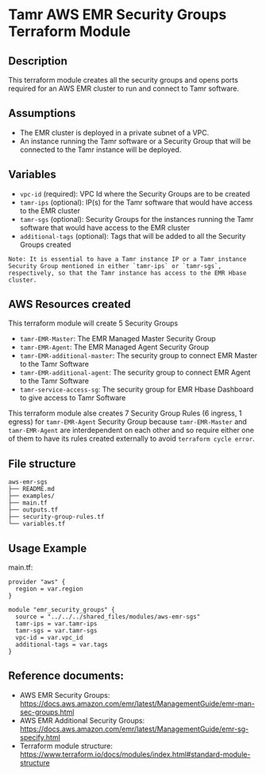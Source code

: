 # Tamr AWS EMR Security Groups Terraform Module

## Description
This terraform module creates all the security groups and opens ports required for an AWS EMR cluster to run and connect to Tamr software.

## Assumptions
* The EMR cluster is deployed in a private subnet of a VPC.
* An instance running the Tamr software or a Security Group that will be connected to the Tamr instance will be deployed.

## Variables
* `vpc-id` (required): VPC Id where the Security Groups are to be created
* `tamr-ips` (optional): IP(s) for the Tamr software that would have access to the EMR cluster
* `tamr-sgs` (optional): Security Groups for the instances running the Tamr software that would have access to the EMR cluster
* `additional-tags` (optional): Tags that will be added to all the Security Groups created

```
Note: It is essential to have a Tamr instance IP or a Tamr instance Security Group mentioned in either `tamr-ips` or `tamr-sgs`, respectively, so that the Tamr instance has access to the EMR Hbase cluster.
```

## AWS Resources created
This terraform module will create 5 Security Groups
* `tamr-EMR-Master`: The EMR Managed Master Security Group
* `tamr-EMR-Agent`: The EMR Managed Agent Security Group
* `tamr-EMR-additional-master`: The security group to connect EMR Master to the Tamr Software
* `tamr-EMR-additional-agent`: The security group to connect EMR Agent to the Tamr Software
* `tamr-service-access-sg`: The security group for EMR Hbase Dashboard to give access to Tamr Software

This terraform module alse creates 7 Security Group Rules (6 ingress, 1 egress) for `tamr-EMR-Agent` Security Group because `tamr-EMR-Master` and `tamr-EMR-Agent` are interdependent on each other and so require either one of them to have its rules created externally to avoid `terraform cycle error`.

## File structure
```
aws-emr-sgs
├── README.md
├── examples/
├── main.tf
├── outputs.tf
├── security-group-rules.tf
└── variables.tf
```

## Usage Example
main.tf: 
```
provider "aws" {
  region = var.region
}

module "emr_security_groups" {
  source = "../../../shared_files/modules/aws-emr-sgs"
  tamr-ips = var.tamr-ips
  tamr-sgs = var.tamr-sgs
  vpc-id = var.vpc_id
  additional-tags = var.tags
}
``` 

## Reference documents:
* AWS EMR Security Groups: https://docs.aws.amazon.com/emr/latest/ManagementGuide/emr-man-sec-groups.html
* AWS EMR Additional Security Groups: https://docs.aws.amazon.com/emr/latest/ManagementGuide/emr-sg-specify.html
* Terraform module structure: https://www.terraform.io/docs/modules/index.html#standard-module-structure